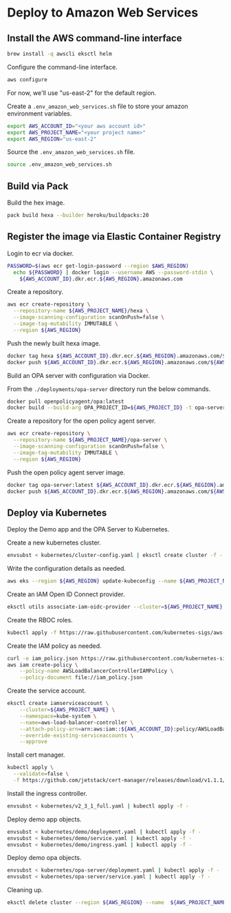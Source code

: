 # Deploy to Amazon Web Services

## Install the AWS command-line interface

```bash
brew install -q awscli eksctl helm
```

Configure the command-line interface.

```bash
aws configure
 ```

For now, we'll use "us-east-2" for the default region.

Create a `.env_amazon_web_services.sh` file to store your amazon environment variables.

```bash
export AWS_ACCOUNT_ID="<your aws account id>"
export AWS_PROJECT_NAME="<your project name>"
export AWS_REGION="us-east-2"
```

Source the `.env_amazon_web_services.sh` file.

```bash
source .env_amazon_web_services.sh
```

## Build via Pack

Build the hex image.

```bash
pack build hexa --builder heroku/buildpacks:20
```

## Register the image via Elastic Container Registry

Login to ecr via docker.

```bash
PASSWORD=$(aws ecr get-login-password --region $AWS_REGION)
  echo ${PASSWORD} | docker login --username AWS --password-stdin \
    ${AWS_ACCOUNT_ID}.dkr.ecr.${AWS_REGION}.amazonaws.com
```

Create a repository.

```bash
aws ecr create-repository \
  --repository-name ${AWS_PROJECT_NAME}/hexa \
  --image-scanning-configuration scanOnPush=false \
  --image-tag-mutability IMMUTABLE \
  --region ${AWS_REGION}
```

Push the newly built hexa image.

```bash
docker tag hexa ${AWS_ACCOUNT_ID}.dkr.ecr.${AWS_REGION}.amazonaws.com/${AWS_PROJECT_NAME}/hexa:tag1
docker push ${AWS_ACCOUNT_ID}.dkr.ecr.${AWS_REGION}.amazonaws.com/${AWS_PROJECT_NAME}/hexa:tag1
```

Build an OPA server with configuration via Docker.

From the `./deployments/opa-server` directory run the below commands.

```bash
docker pull openpolicyagent/opa:latest
docker build --build-arg OPA_PROJECT_ID=${AWS_PROJECT_ID} -t opa-server:latest .
````

Create a repository for the open policy agent server.

```bash
aws ecr create-repository \
  --repository-name ${AWS_PROJECT_NAME}/opa-server \
  --image-scanning-configuration scanOnPush=false \
  --image-tag-mutability IMMUTABLE \
  --region ${AWS_REGION}
```

Push the open policy agent server image.

```bash
docker tag opa-server:latest ${AWS_ACCOUNT_ID}.dkr.ecr.${AWS_REGION}.amazonaws.com/${AWS_PROJECT_NAME}/opa-server:latest
docker push ${AWS_ACCOUNT_ID}.dkr.ecr.${AWS_REGION}.amazonaws.com/${AWS_PROJECT_NAME}/opa-server:latest
```

## Deploy via Kubernetes

Deploy the Demo app and the OPA Server to Kubernetes.

Create a new kubernetes cluster.

```bash
envsubst < kubernetes/cluster-config.yaml | eksctl create cluster -f -
```

Write the configuration details as needed.

```bash
aws eks --region ${AWS_REGION} update-kubeconfig --name ${AWS_PROJECT_NAME}
````

Create an IAM Open ID Connect provider.

```bash
eksctl utils associate-iam-oidc-provider --cluster=${AWS_PROJECT_NAME} --region=${AWS_REGION} --approve
```

Create the RBOC roles.

```bash
kubectl apply -f https://raw.githubusercontent.com/kubernetes-sigs/aws-alb-ingress-controller/v1.1.4/docs/examples/rbac-role.yaml
```

Create the IAM policy as needed.

```bash
curl -o iam_policy.json https://raw.githubusercontent.com/kubernetes-sigs/aws-load-balancer-controller/v2.3.1/docs/install/iam_policy.json
aws iam create-policy \
    --policy-name AWSLoadBalancerControllerIAMPolicy \
    --policy-document file://iam_policy.json
```

Create the service account.

```bash
eksctl create iamserviceaccount \
    --cluster=${AWS_PROJECT_NAME} \
    --namespace=kube-system \
    --name=aws-load-balancer-controller \
    --attach-policy-arn=arn:aws:iam::${AWS_ACCOUNT_ID}:policy/AWSLoadBalancerControllerIAMPolicy \
    --override-existing-serviceaccounts \
    --approve
```

Install cert manager.

```bash
kubectl apply \
  --validate=false \
  -f https://github.com/jetstack/cert-manager/releases/download/v1.1.1/cert-manager.yaml
```

Install the ingress controller.

```bash
envsubst < kubernetes/v2_3_1_full.yaml | kubectl apply -f -
```

Deploy demo app objects.

```bash
envsubst < kubernetes/demo/deployment.yaml | kubectl apply -f -
envsubst < kubernetes/demo/service.yaml | kubectl apply -f -
envsubst < kubernetes/demo/ingress.yaml | kubectl apply -f -
````

Deploy demo opa objects.

```bash
envsubst < kubernetes/opa-server/deployment.yaml | kubectl apply -f -
envsubst < kubernetes/opa-server/service.yaml | kubectl apply -f -
````

Cleaning up.

```bash
eksctl delete cluster --region ${AWS_REGION} --name  ${AWS_PROJECT_NAME}
```
